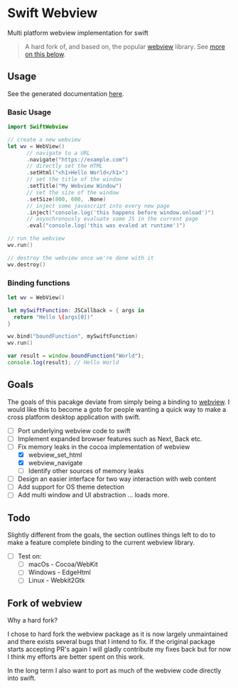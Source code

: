 # Swift Webview

Multi platform webview implementation for swift

> A hard fork of, and based on, the popular [webview](https://github.com/webview/webview) library.
> See [more on this below](#fork).

## Usage

See the generated documentation [here](https://jakenvac.github.io/SwiftWebview/).

### Basic Usage

```swift
import SwiftWebview

// create a new webview
let wv = WebView()
      // navigate to a URL
      .navigate("https://example.com")
      // directly set the HTML
      .setHtml("<h1>Hello World</h1>")
      // set the title of the window
      .setTitle("My Webview Window")
      // set the size of the window
      .setSize(800, 600, .None)
      // inject some javascript into every new page
      .inject("console.log('this happens before window.onload')")
      // asynchronously evaluate some JS in the current page
      .eval("console.log('this was evaled at runtime')")

// run the webview
wv.run()

// destroy the webview once we're done with it
wv.destroy()
```

### Binding functions

```swift
let wv = WebView()

let mySwiftFunction: JSCallback = { args in
  return "Hello \(args[0])"
}

wv.bind("boundFunction", mySwiftFunction)
wv.run()
```

```javascript
var result = window.boundFunction("World");
console.log(result); // Hello World
```

## Goals

The goals of this pacakge deviate from simply being a binding to [webview](https://github.com/webview/webview).
I would like this to become a goto for people wanting a quick way to make a cross platform desktop application
with swift.

- [ ] Port underlying webview code to swift
- [ ] Implement expanded browser features such as Next, Back etc.
- [ ] Fix memory leaks in the cocoa implementation of webview
  - [x] webview_set_html
  - [x] webview_navigate
  - [ ] Identify other sources of memory leaks
- [ ] Design an easier interface for two way interaction with web content
- [ ] Add support for OS theme detection
- [ ] Add multi window and UI abstraction
      ... loads more.

## Todo

Slightly different from the goals, the section outlines things left
to do to make a feature complete binding to the current webview library.

- [ ] Test on:
  - [ ] macOs - Cocoa/WebKit
  - [ ] Windows - EdgeHtml
  - [ ] Linux - Webkit2Gtk

<a id="fork"></a>

## Fork of webview

Why a hard fork?

I chose to hard fork the webview package as it is now largely unmaintained and there exists several bugs that
I intend to fix. If the original package starts accepting PR's again I will gladly contribute my fixes back but for
now I think my efforts are better spent on this work.

In the long term I also want to port as much of the webview code directly into swift.
